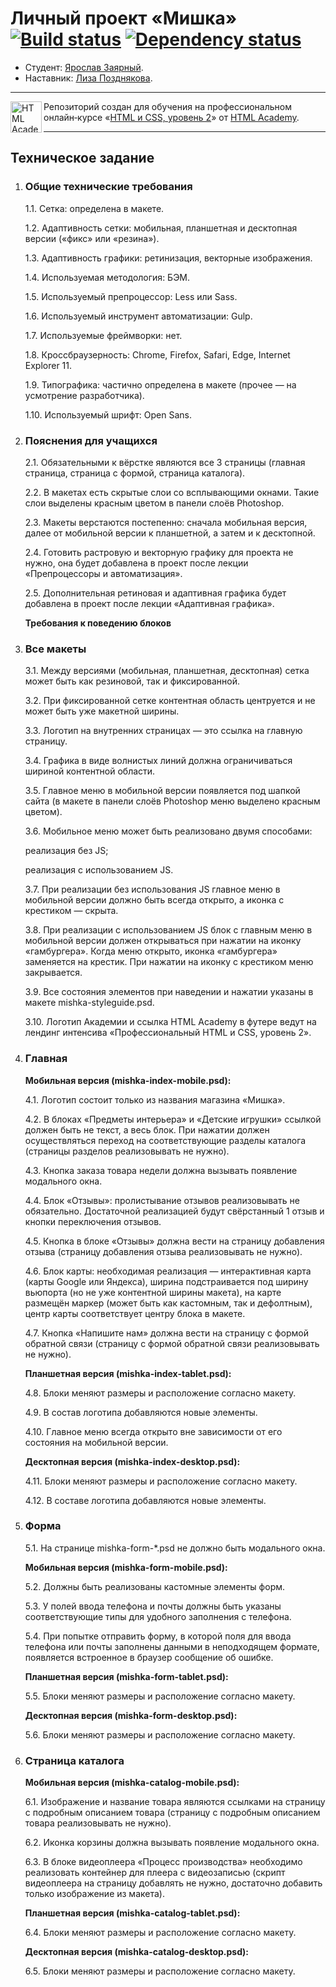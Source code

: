 # Личный проект «Мишка» [![Build status][travis-image]][travis-url] [![Dependency status][dependency-image]][dependency-url]

* Студент: [Ярослав Заярный](https://up.htmlacademy.ru/adaptive/17/user/794285).
* Наставник: [Лиза Позднякова](https://up.htmlacademy.ru/adaptive/17/user/5608).

---

<a href="https://htmlacademy.ru/intensive/adaptive"><img align="left" width="50" height="50" alt="HTML Academy" src="https://up.htmlacademy.ru/static/img/intensive/adaptive/logo-for-github-2.png"></a>

Репозиторий создан для обучения на профессиональном онлайн‑курсе «[HTML и CSS, уровень 2](https://htmlacademy.ru/intensive/adaptive)» от [HTML Academy](https://htmlacademy.ru).

---

## Техническое задание

1. ### Общие технические требования

    1.1. Сетка: определена в макете.

    1.2. Адаптивность сетки: мобильная, планшетная и десктопная версии («фикс» или «резина»).

    1.3. Адаптивность графики: ретинизация, векторные изображения.

    1.4. Используемая методология: БЭМ.

    1.5. Используемый препроцессор: Less или Sass.

    1.6. Используемый инструмент автоматизации: Gulp.

    1.7. Используемые фреймворки: нет.

    1.8. Кроссбраузерность: Chrome, Firefox, Safari, Edge, Internet Explorer 11.

    1.9. Типографика: частично определена в макете (прочее — на усмотрение разработчика).

    1.10. Используемый шрифт: Open Sans.

2. ### Пояснения для учащихся

    2.1. Обязательными к вёрстке являются все 3 страницы (главная страница, страница с формой, страница каталога).

    2.2. В макетах есть скрытые слои со всплывающими окнами. Такие слои выделены красным цветом в панели слоёв Photoshop.

    2.3. Макеты верстаются постепенно: сначала мобильная версия, далее от мобильной версии к планшетной, а затем и к десктопной.

    2.4. Готовить растровую и векторную графику для проекта не нужно, она будет добавлена в проект после лекции «Препроцессоры и автоматизация».

    2.5. Дополнительная ретиновая и адаптивная графика будет добавлена в проект после лекции «Адаптивная графика».

    **Требования к поведению блоков**

3. ### Все макеты

    3.1. Между версиями (мобильная, планшетная, десктопная) сетка может быть как резиновой, так и фиксированной.

    3.2. При фиксированной сетке контентная область центруется и не может быть уже макетной ширины.

    3.3. Логотип на внутренних страницах — это ссылка на главную страницу.

    3.4. Графика в виде волнистых линий должна ограничиваться шириной контентной области.

    3.5. Главное меню в мобильной версии появляется под шапкой сайта (в макете в панели слоёв Photoshop меню выделено красным цветом).

    3.6. Мобильное меню может быть реализовано двумя способами:

    реализация без JS;

    реализация с использованием JS.

    3.7. При реализации без использования JS главное меню в мобильной версии должно быть всегда открыто, а иконка с крестиком — скрыта.

    3.8. При реализации с использованием JS блок с главным меню в мобильной версии должен открываться при нажатии на иконку «гамбургера». Когда меню открыто, иконка «гамбургера» заменяется на крестик. При нажатии на иконку с крестиком меню закрывается.

    3.9. Все состояния элементов при наведении и нажатии указаны в макете mishka-styleguide.psd.

    3.10. Логотип Академии и ссылка HTML Academy в футере ведут на лендинг интенсива «Профессиональный HTML и CSS, уровень 2».


4. ### Главная

    **Мобильная версия (mishka-index-mobile.psd):**

    4.1. Логотип состоит только из названия магазина «Мишка».

    4.2. В блоках «Предметы интерьера» и «Детские игрушки» ссылкой должен быть не текст, а весь блок. При нажатии должен осуществляться переход на соответствующие разделы каталога (страницы разделов реализовывать не нужно).

    4.3. Кнопка заказа товара недели должна вызывать появление модального окна.

    4.4. Блок «Отзывы»: пролистывание отзывов реализовывать не обязательно. Достаточной реализацией будут свёрстанный 1 отзыв и кнопки переключения отзывов.

    4.5. Кнопка в блоке «Отзывы» должна вести на страницу добавления отзыва (страницу добавления отзыва реализовывать не нужно).

    4.6. Блок карты: необходимая реализация — интерактивная карта (карты Google или Яндекса), ширина подстраивается под ширину вьюпорта (но не уже контентной ширины макета), на карте размещён маркер (может быть как кастомным, так и дефолтным), центр карты соответствует центру блока в макете.

    4.7. Кнопка «Напишите нам» должна вести на страницу с формой обратной связи (страницу с формой обратной связи реализовывать не нужно).

    **Планшетная версия (mishka-index-tablet.psd):**

    4.8. Блоки меняют размеры и расположение согласно макету.

    4.9. В состав логотипа добавляются новые элементы.

    4.10. Главное меню всегда открыто вне зависимости от его состояния на мобильной версии.

    **Десктопная версия (mishka-index-desktop.psd):**

    4.11. Блоки меняют размеры и расположение согласно макету.

    4.12. В составе логотипа добавляются новые элементы.

5. ### Форма

    5.1. На странице mishka-form-*.psd не должно быть модального окна.

    **Мобильная версия (mishka-form-mobile.psd):**

    5.2. Должны быть реализованы кастомные элементы форм.

    5.3. У полей ввода телефона и почты должны быть указаны соответствующие типы для удобного заполнения с телефона.

    5.4. При попытке отправить форму, в которой поля для ввода телефона или почты заполнены данными в неподходящем формате, появляется встроенное в браузер сообщение об ошибке.

    **Планшетная версия (mishka-form-tablet.psd):**

    5.5. Блоки меняют размеры и расположение согласно макету.

    **Десктопная версия (mishka-form-desktop.psd):**

    5.6. Блоки меняют размеры и расположение согласно макету.

6. ### Страница каталога

    **Мобильная версия (mishka-catalog-mobile.psd):**

    6.1. Изображение и название товара являются ссылками на страницу с подробным описанием товара (страницу с подробным описанием товара реализовывать не нужно).

    6.2. Иконка корзины должна вызывать появление модального окна.

    6.3. В блоке видеоплеера «Процесс производства» необходимо реализовать контейнер для плеера с видеозаписью (скрипт видеоплеера на страницу добавлять не нужно, достаточно добавить только изображение из макета).

    **Планшетная версия (mishka-catalog-tablet.psd):**

    6.4. Блоки меняют размеры и расположение согласно макету.

    **Десктопная версия (mishka-catalog-desktop.psd):**

    6.5. Блоки меняют размеры и расположение согласно макету.

[travis-image]: https://travis-ci.com/htmlacademy-adaptive/794285-mishka-17.svg?branch=master
[travis-url]: https://travis-ci.com/htmlacademy-adaptive/794285-mishka-17
[dependency-image]: https://david-dm.org/htmlacademy-adaptive/794285-mishka-17/dev-status.svg?style=flat-square
[dependency-url]: https://david-dm.org/htmlacademy-adaptive/794285-mishka-17?type=dev
